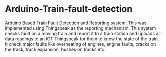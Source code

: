 # Arduino-Train-fault-detection
Arduino Based Train Fault Detection and Reporting system.
This was implemented using Thingspeak as the reporting mechanism. 
This system checks fault on a moving train and report it to a train station and uploads all data readings to an IOT Thingspeak for them to know the state of the train.
It check major faults like overheating of engines, engine faults, cracks on the track, track expansion, bushes on tracks etc.
